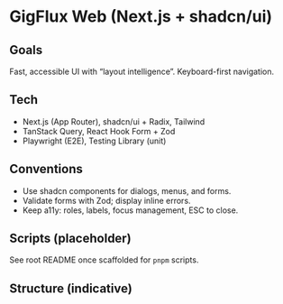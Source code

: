# GigFlux Web (Next.js + shadcn/ui)

## Goals
Fast, accessible UI with “layout intelligence”. Keyboard-first navigation.

## Tech
- Next.js (App Router), shadcn/ui + Radix, Tailwind
- TanStack Query, React Hook Form + Zod
- Playwright (E2E), Testing Library (unit)

## Conventions
- Use shadcn components for dialogs, menus, and forms.
- Validate forms with Zod; display inline errors.
- Keep a11y: roles, labels, focus management, ESC to close.

## Scripts (placeholder)
See root README once scaffolded for `pnpm` scripts.

## Structure (indicative)

